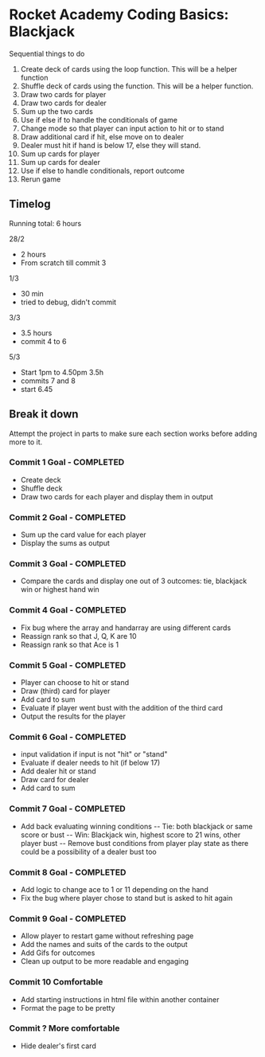 # Rocket Academy Coding Basics: Blackjack

Sequential things to do

1. Create deck of cards using the loop function. This will be a helper function
2. Shuffle deck of cards using the function. This will be a helper function.
3. Draw two cards for player
4. Draw two cards for dealer
5. Sum up the two cards
6. Use if else if to handle the conditionals of game
7. Change mode so that player can input action to hit or to stand
8. Draw additional card if hit, else move on to dealer
9. Dealer must hit if hand is below 17, else they will stand.
10. Sum up cards for player
11. Sum up cards for dealer
12. Use if else to handle conditionals, report outcome
13. Rerun game

## Timelog

Running total: 6 hours

28/2

- 2 hours
- From scratch till commit 3

1/3

- 30 min
- tried to debug, didn't commit

3/3

- 3.5 hours
- commit 4 to 6

5/3

- Start 1pm to 4.50pm 3.5h
- commits 7 and 8
- start 6.45

## Break it down

Attempt the project in parts to make sure each section works before adding more to it.

### Commit 1 Goal - COMPLETED

- Create deck
- Shuffle deck
- Draw two cards for each player and display them in output

### Commit 2 Goal - COMPLETED

- Sum up the card value for each player
- Display the sums as output

### Commit 3 Goal - COMPLETED

- Compare the cards and display one out of 3 outcomes: tie, blackjack win or highest hand win

### Commit 4 Goal - COMPLETED

- Fix bug where the array and handarray are using different cards
- Reassign rank so that J, Q, K are 10
- Reassign rank so that Ace is 1

### Commit 5 Goal - COMPLETED

- Player can choose to hit or stand
- Draw (third) card for player
- Add card to sum
- Evaluate if player went bust with the addition of the third card
- Output the results for the player

### Commit 6 Goal - COMPLETED

- input validation if input is not "hit" or "stand"
- Evaluate if dealer needs to hit (if below 17)
- Add dealer hit or stand
- Draw card for dealer
- Add card to sum

### Commit 7 Goal - COMPLETED

- Add back evaluating winning conditions
  -- Tie: both blackjack or same score or bust
  -- Win: Blackjack win, highest score to 21 wins, other player bust
  -- Remove bust conditions from player play state as there could be a possibility of a dealer bust too

### Commit 8 Goal - COMPLETED

- Add logic to change ace to 1 or 11 depending on the hand
- Fix the bug where player chose to stand but is asked to hit again

### Commit 9 Goal - COMPLETED

- Allow player to restart game without refreshing page
- Add the names and suits of the cards to the output
- Add Gifs for outcomes
- Clean up output to be more readable and engaging

### Commit 10 Comfortable

- Add starting instructions in html file within another container
- Format the page to be pretty

### Commit ? More comfortable

- Hide dealer's first card
